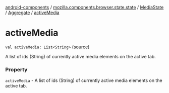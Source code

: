 [android-components](../../../index.md) / [mozilla.components.browser.state.state](../../index.md) / [MediaState](../index.md) / [Aggregate](index.md) / [activeMedia](./active-media.md)

# activeMedia

`val activeMedia: `[`List`](https://kotlinlang.org/api/latest/jvm/stdlib/kotlin.collections/-list/index.html)`<`[`String`](https://kotlinlang.org/api/latest/jvm/stdlib/kotlin/-string/index.html)`>` [(source)](https://github.com/mozilla-mobile/android-components/blob/master/components/browser/state/src/main/java/mozilla/components/browser/state/state/MediaState.kt#L63)

A list of ids (String) of currently active media elements on the active
tab.

### Property

`activeMedia` - A list of ids (String) of currently active media elements on the active
tab.
